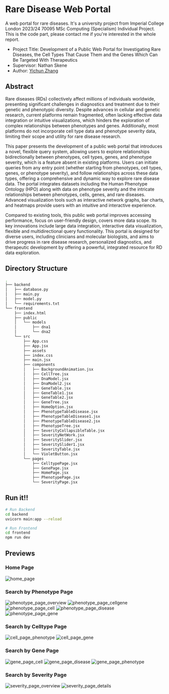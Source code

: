 # Rare Disease Web Portal
A web portal for rare diseases.
It's a university project from Imperial College London 2023/24 70095 MSc Computing (Specialism) Individual Project. 
This is the code part, please contact me if you're interested in the whole report.
- Project Title: Development of a Public Web Portal for Investigating Rare Diseases, the Cell Types That Cause Them and the Genes Which Can Be Targeted With Therapeutics
- Supervisor: Nathan Skene
- Author: [Yichun Zhang](https://github.com/missyQWQ)

## Abstract
Rare diseases (RDs) collectively affect millions of individuals worldwide, presenting significant challenges in diagnostics and treatment due to their genetic and phenotypic diversity. Despite advances in cellular and genetic research, current platforms remain fragmented, often lacking effective data integration or intuitive visualizations, which hinders the exploration of complex relationships between phenotypes and genes. Additionally, most platforms do not incorporate cell type data and phenotype severity data, limiting their scope and utility for rare disease research.

This paper presents the development of a public web portal that introduces a novel, flexible query system, allowing users to explore relationships bidirectionally between phenotypes, cell types, genes, and phenotype severity, which is a feature absent in existing platforms. Users can initiate queries from any entry point (whether starting from phenotypes, cell types, genes, or phenotype severity), and follow relationships across these data types, offering a comprehensive and dynamic way to explore rare disease data. The portal integrates datasets including the Human Phenotype Ontology (HPO) along with data on phenotype severity and the intricate relationships between phenotypes, cells, genes, and rare diseases. Advanced visualization tools such as interactive network graphs, bar charts, and heatmaps provide users with an intuitive and interactive experience.

Compared to existing tools, this public web portal improves accessing performance, focus on user-friendly design, covers more data scope. Its key innovations include large data integration, interactive data visualization, flexible and multidirectional query functionality. This portal is designed for diverse users, including clinicians and molecular biologists, and aims to drive progress in rare disease research, personalized diagnostics, and therapeutic development by offering a powerful, integrated resource for RD data exploration.

## Directory Structure
```bash
.
├── backend
│   ├── database.py
│   ├── main.py
│   ├── model.py
│   └── requirements.txt
└── frontend
    ├── index.html
    ├── public
    │   └── models
    │       ├── dna1
    │       └── dna2
    └── src
        ├── App.css
        ├── App.jsx
        ├── assets
        ├── index.css
        ├── main.jsx
        ├── components
        │   ├── BackgroundAnimation.jsx
        │   ├── CellTree.jsx
        │   ├── DnaModel.jsx
        │   ├── DnaModel2.jsx
        │   ├── GeneTable.jsx
        │   ├── GeneTable1.jsx
        │   ├── GeneTable2.jsx
        │   ├── GeneTree.jsx
        │   ├── HomeOption.jsx
        │   ├── PhenotypeTableDisease.jsx
        │   ├── PhenotypeTableDisease1.jsx
        │   ├── PhenotypeTableDisease2.jsx
        │   ├── PhenotypeTree.jsx
        │   ├── SeverityCollapsibleTable.jsx
        │   ├── SeverityNetWork.jsx
        │   ├── SeveritySlider.jsx
        │   ├── SeveritySlider1.jsx
        │   ├── SeverityTable.jsx
        │   └── VioletButton.jsx
        └── pages
            ├── CelltypePage.jsx
            ├── GenePage.jsx
            ├── HomePage.jsx
            ├── PhenotypePage.jsx
            └── SeverityPage.jsx

```

## Run it!!
```bash
# Run Backend
cd backend
uvicorn main:app --reload

# Run Frontend
cd frontend
npm run dev
```

## Previews
### Home Page
![home_page](/Images/HomePage.png)
### Search by Phenotype Page
![phenotype_page_overview](/Images/PhenotypePage_Overview.png)
![phenotype_page_cellgene](/Images/PhenotypePage_CellGene.png)
![phenotype_page_cell](/Images/PhenotypePage_Cell.png)
![phenotype_page_disease](/Images/PhenotypePage_Disease.png)
![phenotype_page_gene](/Images/PhenotypePage_Gene.png)
### Search by Celltype Page
![cell_page_phenotype](/Images/CellPage_Phenotype.png)
![cell_page_gene](/Images/CellPage_Gene.png)
### Search by Gene Page
![gene_page_cell](/Images/GenePage_Cell.png)
![gene_page_disease](/Images/GenePage_Disease.png)
![gene_page_phenotype](/Images/GenePage_Phenotype.png)
### Search by Severity Page
![severity_page_overview](/Images/SeverityPage_Overview.png)
![severity_page_details](/Images/SeverityPage_Details.png)
